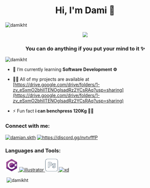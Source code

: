 
<h1 align="center">Hi, I'm Dami 👋</h1>
<p><img align="center" src="https://github-readme-streak-stats.herokuapp.com/?user=damikht&" alt="damikht" /></p>
<div align=center>
  <a href="https://media0.giphy.com/media/v1.Y2lkPTc5MGI3NjExYnRodHVkb3M2bDFvbGdsajZvc3hwaDd2YWVoeTM3N3AxampqcWM2MiZlcD12MV9pbnRlcm5hbF9naWZfYnlfaWQmY3Q9Zw/xTiTnx37nc3vjsdeLK/giphy.gif"> 
  <img src="https://media0.giphy.com/media/v1.Y2lkPTc5MGI3NjExYnRodHVkb3M2bDFvbGdsajZvc3hwaDd2YWVoeTM3N3AxampqcWM2MiZlcD12MV9pbnRlcm5hbF9naWZfYnlfaWQmY3Q9Zw/xTiTnx37nc3vjsdeLK/giphy.gif"/>
</a>
</div>
<h3 align="center">You can do anything if you put your mind to it ✨</h3>

<p align="left"> <img src="https://komarev.com/ghpvc/?username=damikht&label=Profile%20views&color=0e75b6&style=flat" alt="damikht" /> </p>


- 🌱 I’m currently learning **Software Development ⚙️**

- 👨‍💻 All of my projects are available at [https://drive.google.com/drive/folders/1-zv_eSxmO2bhllTENOgIsadRz2YCsRAq?usp=sharing](https://drive.google.com/drive/folders/1-zv_eSxmO2bhllTENOgIsadRz2YCsRAq?usp=sharing)

- ⚡ Fun fact **i can benchpress 120Kg 🏋️‍♂️**

<h3 align="left">Connect with me:</h3>
<p align="left">
<a href="https://instagram.com/damian.skth" target="blank"><img align="center" src="https://raw.githubusercontent.com/rahuldkjain/github-profile-readme-generator/master/src/images/icons/Social/instagram.svg" alt="damian.skth" height="30" width="40" /></a>
<a href="https://discord.gg/https://discord.gg/nvtvfffP" target="blank"><img align="center" src="https://raw.githubusercontent.com/rahuldkjain/github-profile-readme-generator/master/src/images/icons/Social/discord.svg" alt="https://discord.gg/nvtvfffP" height="30" width="40" /></a>
</p>

<h3 align="left">Languages and Tools:</h3>
<p align="left"> <a href="https://www.w3schools.com/cs/" target="_blank" rel="noreferrer"> <img src="https://raw.githubusercontent.com/devicons/devicon/master/icons/csharp/csharp-original.svg" alt="csharp" width="40" height="40"/> </a> <a href="https://www.adobe.com/in/products/illustrator.html" target="_blank" rel="noreferrer"> <img src="https://www.vectorlogo.zone/logos/adobe_illustrator/adobe_illustrator-icon.svg" alt="illustrator" width="40" height="40"/> </a> <a href="https://www.photoshop.com/en" target="_blank" rel="noreferrer"> <img src="https://raw.githubusercontent.com/devicons/devicon/master/icons/photoshop/photoshop-line.svg" alt="photoshop" width="40" height="40"/> </a> <a href="https://www.adobe.com/products/xd.html" target="_blank" rel="noreferrer"> <img src="https://cdn.worldvectorlogo.com/logos/adobe-xd.svg" alt="xd" width="40" height="40"/> </a> </p>

<p>&nbsp;<img align="center" src="https://github-readme-stats.vercel.app/api?username=damikht&show_icons=true&locale=en" alt="damikht" /></p>
